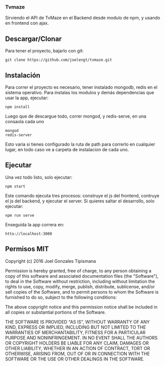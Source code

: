 ### Tvmaze
Sirviendo el API de TvMaze en el Backend desde modulo de npm, y usando en frontend con ajax.

## Descargar/Clonar
Para tener el proyecto, bajarlo con git:
```
git clone https://github.com/joelengt/tvmaze.git
```
## Instalación
Para correr el proyecto es necesario, tener instalado mongodb, redis en el sistema operativo.
Para instalas los modulos y demás dependencias que usar la app, ejecutar:
```
npm install
```
Luego que de descargue todo, correr mongod, y redis-serve, en una consaola cada uno

```
mongod
redis-server
````
Esto varia si tienes configurado la ruta de path para correrlo en cualquier lugar, en todo caso ve a carpeta de instalacion de cada uno.

## Ejecutar
Una vez todo listo, solo ejecutar:
```
npm start
```
Este comando ejecuta tres procesos: construye el js del frontend, contruye el js del backend, y ejecutar el server.
Si quieres saltar el desarrollo, solo ejecutar:

```
npm run serve
```
Enseguida la app correra en:
```
htto://localhost:3000
```

## Permisos MIT
Copyright (c) 2016 Joel Gonzales Tipismana

Permission is hereby granted, free of charge, to any person obtaining a copy
of this software and associated documentation files (the "Software"), to deal
in the Software without restriction, including without limitation the rights
to use, copy, modify, merge, publish, distribute, sublicense, and/or sell
copies of the Software, and to permit persons to whom the Software is
furnished to do so, subject to the following conditions:

The above copyright notice and this permission notice shall be included in
all copies or substantial portions of the Software.

THE SOFTWARE IS PROVIDED "AS IS", WITHOUT WARRANTY OF ANY KIND, EXPRESS OR
IMPLIED, INCLUDING BUT NOT LIMITED TO THE WARRANTIES OF MERCHANTABILITY,
FITNESS FOR A PARTICULAR PURPOSE AND NONINFRINGEMENT. IN NO EVENT SHALL THE
AUTHORS OR COPYRIGHT HOLDERS BE LIABLE FOR ANY CLAIM, DAMAGES OR OTHER
LIABILITY, WHETHER IN AN ACTION OF CONTRACT, TORT OR OTHERWISE, ARISING FROM,
OUT OF OR IN CONNECTION WITH THE SOFTWARE OR THE USE OR OTHER DEALINGS IN THE
SOFTWARE.
